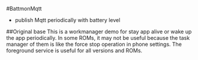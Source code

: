 #BattmonMqtt
- publish Mqtt periodically with battery level

##Original base
This is a workmanager demo for stay app alive or wake up the app periodically. In some ROMs, it may not be useful because the task manager of them is like the force stop operation in phone settings.
The foreground service is useful for all versions and ROMs.
